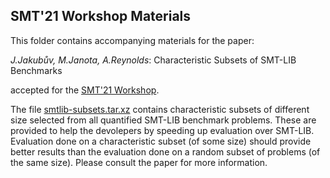 ## SMT'21 Workshop Materials ##

This folder contains accompanying materials for the paper:

_J.Jakubův, M.Janota, A.Reynolds_: Characteristic Subsets of SMT-LIB Benchmarks

accepted for the [SMT'21 Workshop](http://smt-workshop.cs.uiowa.edu/2021/).

The file [smtlib-subsets.tar.xz](https://github.com/ai4reason/public/blob/master/SMT2021/smtlib-subsets.tar.xz) contains characteristic subsets of different size selected from all quantified SMT-LIB benchmark problems.  These are provided to help the devolepers by speeding up evaluation over SMT-LIB.  Evaluation done on a characteristic subset (of some size) should provide better results than the evaluation done on a random subset of problems (of the same size).  Please consult the paper for more information.
